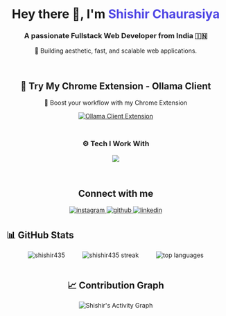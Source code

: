 <h1 align="center">Hey there 👋, I'm <span style="color:#4F46E5;">Shishir Chaurasiya</span></h1>
<h3 align="center">A passionate Fullstack Web Developer from India 🇮🇳</h3>
<p align="center">🚀 Building aesthetic, fast, and scalable web applications.</p>

<br/>

## <h2 align="center"> 🚀 Try My Chrome Extension - Ollama Client </h2>
<p align="center">🔗 Boost your workflow with my Chrome Extension</p>
<div align="center">
  <a href="https://chromewebstore.google.com/detail/ollama-client/bfaoaaogfcgomkjfbmfepbiijmciinjl" target="_blank">
    <img src="https://img.shields.io/chrome-web-store/v/bfaoaaogfcgomkjfbmfepbiijmciinjl?label=Install%20Ollama%20Client&logo=googlechrome&style=for-the-badge&color=4F46E5&labelColor=000" alt="Ollama Client Extension" style="margin-bottom: 5px;" />
  </a>
</div>

<br/>

<h3 align="center">⚙️ Tech I Work With</h3>
<p align="center">
  <img src="https://skillicons.dev/icons?i=html,css,javascript,typescript,react,nextjs,redux,tailwind,nodejs,express,postman,git,vite,webpack,npm,yarn,pnpm,mongodb,postgres,mysql,prisma,docker,c,cpp,python,java,spring,linux,aws,figma" />
</p>

<br/>

## <h2 align="center">Connect with me</h2>
<div align="center">
<a href="https://instagram.com/_shishir435" target="_blank">
<img src=https://img.shields.io/badge/instagram-%23000000.svg?&style=for-the-badge&logo=instagram&logoColor=white alt=instagram style="margin-bottom: 5px;" />
</a>
<a href="https://github.com/Shishir435" target="_blank">
<img src=https://img.shields.io/badge/github-%2324292e.svg?&style=for-the-badge&logo=github&logoColor=white alt=github style="margin-bottom: 5px;" />
</a>
<a href="https://linkedin.com/in/shishir-chaurasiya-b3b7ab234/" target="_blank">
<img src=https://img.shields.io/badge/linkedin-%231E77B5.svg?&style=for-the-badge&logo=linkedin&logoColor=white alt=linkedin style="margin-bottom: 5px;" />
</a>
</div>  

## <h2> 📊 GitHub Stats </h2>
<div align="center" style="display: flex; justify-content: center; flex-wrap: wrap; gap: 40px;">

  <img src="https://github-readme-stats.vercel.app/api?username=shishir435&show_icons=true&locale=en&theme=highcontrast" alt="shishir435" />

  <img src="https://github-readme-streak-stats-eight.vercel.app?user=shishir435&theme=highcontrast&hide_border=true" alt="shishir435 streak" />

  <img src="https://github-readme-stats.vercel.app/api/top-langs?username=shishir435&show_icons=true&locale=en&layout=compact&theme=highcontrast" alt="top languages" />

</div>


<br/>

## <h2 align="center">📈 Contribution Graph</h2>
<p align="center">
  <img src="https://github-readme-activity-graph.vercel.app/graph?username=shishir435&theme=react-dark" alt="Shishir's Activity Graph"/>
</p>
